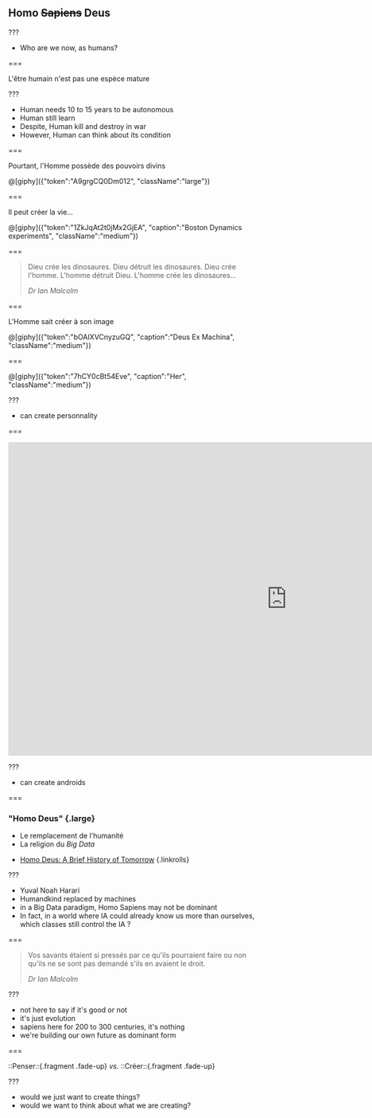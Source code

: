 <!--{section^1:data-breadcrumb="Homo Deus"}-->

<!--{.interleaf data-background-image="/img/unsplash/785336.jpg"}-->
<!-- Photo by Gabriel Lamza on Unsplash -->

## Homo ~~Sapiens~~ Deus

???

- Who are we now, as humans?

===
<!--{.punchline}-->

L'être humain n'est pas une espèce mature

???

- Human needs 10 to 15 years to be autonomous
- Human still learn
- Despite, Human kill and destroy in war
- However, Human can think about its condition

===

Pourtant, l'Homme possède des pouvoirs divins

@[giphy]({"token":"A9grgCQ0Dm012", "className":"large"})

===

Il peut créer la vie…

@[giphy]({"token":"1ZkJqAt2t0jMx2GjEA", "caption":"Boston Dynamics experiments", "className":"medium"})

===

> Dieu crée les dinosaures. Dieu détruit les dinosaures. Dieu crée l'homme. L'homme détruit Dieu. L'homme crée les dinosaures…
>
> <cite>Dr Ian Malcolm</cite>

===

L'Homme sait créer à son image


@[giphy]({"token":"bOAIXVCnyzuGQ", "caption":"Deus Ex Machina", "className":"medium"})


===

@[giphy]({"token":"7hCY0cBt54Eve", "caption":"Her", "className":"medium"})

???

- can create personnality

===

<iframe width="1120" height="630" src="https://www.youtube.com/embed/-cN8sJz50Ng?start=20" frameborder="0" allow="accelerometer; autoplay; encrypted-media; gyroscope; picture-in-picture" allowfullscreen></iframe>

???

- can create androids

===
<!--{.x-large}-->

### "Homo Deus" {.large}

- Le remplacement de l'humanité
- La religion du *Big Data*

<!-- -->

- [Homo Deus: A Brief History of Tomorrow](https://fr.wikipedia.org/wiki/Homo_Deus_:_Une_br%C3%A8ve_histoire_de_l%27avenir)
{.linkrolls}

???

- Yuval Noah Harari
- Humandkind replaced by machines
- in a Big Data paradigm, Homo Sapiens may not be dominant
- In fact, in a world where IA could already know us more than ourselves, which classes still control the IA ?

===

> Vos savants étaient si pressés par ce qu'ils pourraient faire ou non qu'ils ne se sont pas demandé s'ils en avaient le droit.
>
> <cite>Dr Ian Malcolm</cite>

???

- not here to say if it's good or not
- it's just evolution
- sapiens here for 200 to 300 centuries, it's nothing
- we're building our own future as dominant form

===
<!--{.xx-large}-->

::Penser::{.fragment .fade-up} _vs._ ::Créer::{.fragment .fade-up}

???

- would we just want to create things?
- would we want to think about what we are creating?
